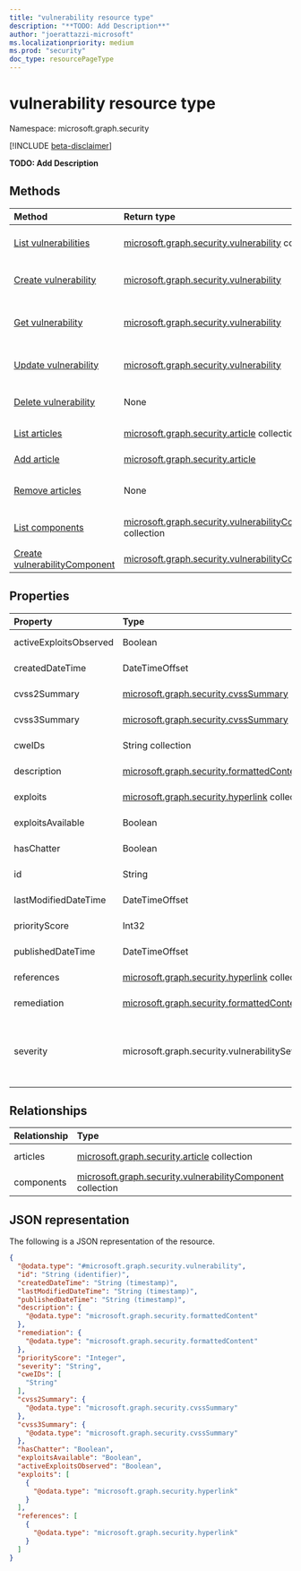 ```yaml
---
title: "vulnerability resource type"
description: "**TODO: Add Description**"
author: "joerattazzi-microsoft"
ms.localizationpriority: medium
ms.prod: "security"
doc_type: resourcePageType
---
```


# vulnerability resource type

Namespace: microsoft.graph.security

[!INCLUDE [beta-disclaimer](../../includes/beta-disclaimer.md)]

**TODO: Add Description**

## Methods
|Method|Return type|Description|
|:---|:---|:---|
|[List vulnerabilities](../api/security-threatintelligence-list-vulnerabilities.md)|[microsoft.graph.security.vulnerability](../resources/security-vulnerability.md) collection|Get a list of the [microsoft.graph.security.vulnerability](../resources/security-vulnerability.md) objects and their properties.|
|[Create vulnerability](../api/security-threatintelligence-post-vulnerabilities.md)|[microsoft.graph.security.vulnerability](../resources/security-vulnerability.md)|Create a new [microsoft.graph.security.vulnerability](../resources/security-vulnerability.md) object.|
|[Get vulnerability](../api/security-vulnerability-get.md)|[microsoft.graph.security.vulnerability](../resources/security-vulnerability.md)|Read the properties and relationships of a [microsoft.graph.security.vulnerability](../resources/security-vulnerability.md) object.|
|[Update vulnerability](../api/security-vulnerability-update.md)|[microsoft.graph.security.vulnerability](../resources/security-vulnerability.md)|Update the properties of a [microsoft.graph.security.vulnerability](../resources/security-vulnerability.md) object.|
|[Delete vulnerability](../api/security-threatintelligence-delete-vulnerabilities.md)|None|Delete a [microsoft.graph.security.vulnerability](../resources/security-vulnerability.md) object.|
|[List articles](../api/security-threatintelligence-list-articles.md)|[microsoft.graph.security.article](../resources/security-article.md) collection|Get the article resources from the articles navigation property.|
|[Add article](../api/security-vulnerability-post-articles.md)|[microsoft.graph.security.article](../resources/security-article.md)|Add articles by posting to the articles collection.|
|[Remove articles](../api/security-vulnerability-delete-articles.md)|None|Remove a [microsoft.graph.security.article](../resources/security-article.md) object.|
|[List components](../api/security-vulnerability-list-components.md)|[microsoft.graph.security.vulnerabilityComponent](../resources/security-vulnerabilitycomponent.md) collection|Get the vulnerabilityComponent resources from the components navigation property.|
|[Create vulnerabilityComponent](../api/security-vulnerability-post-components.md)|[microsoft.graph.security.vulnerabilityComponent](../resources/security-vulnerabilitycomponent.md)|Create a new vulnerabilityComponent object.|

## Properties
|Property|Type|Description|
|:---|:---|:---|
|activeExploitsObserved|Boolean|**TODO: Add Description**|
|createdDateTime|DateTimeOffset|**TODO: Add Description**|
|cvss2Summary|[microsoft.graph.security.cvssSummary](../resources/security-cvsssummary.md)|**TODO: Add Description**|
|cvss3Summary|[microsoft.graph.security.cvssSummary](../resources/security-cvsssummary.md)|**TODO: Add Description**|
|cweIDs|String collection|**TODO: Add Description**|
|description|[microsoft.graph.security.formattedContent](../resources/security-formattedcontent.md)|**TODO: Add Description**|
|exploits|[microsoft.graph.security.hyperlink](../resources/security-hyperlink.md) collection|**TODO: Add Description**|
|exploitsAvailable|Boolean|**TODO: Add Description**|
|hasChatter|Boolean|**TODO: Add Description**|
|id|String|**TODO: Add Description**|
|lastModifiedDateTime|DateTimeOffset|**TODO: Add Description**|
|priorityScore|Int32|**TODO: Add Description**|
|publishedDateTime|DateTimeOffset|**TODO: Add Description**|
|references|[microsoft.graph.security.hyperlink](../resources/security-hyperlink.md) collection|**TODO: Add Description**|
|remediation|[microsoft.graph.security.formattedContent](../resources/security-formattedcontent.md)|**TODO: Add Description**|
|severity|microsoft.graph.security.vulnerabilitySeverity|**TODO: Add Description**.The possible values are: `none`, `low`, `medium`, `high`, `critical`, `unknownFutureValue`.|

## Relationships
|Relationship|Type|Description|
|:---|:---|:---|
|articles|[microsoft.graph.security.article](../resources/security-article.md) collection|**TODO: Add Description**|
|components|[microsoft.graph.security.vulnerabilityComponent](../resources/security-vulnerabilitycomponent.md) collection|**TODO: Add Description**|

## JSON representation
The following is a JSON representation of the resource.
<!-- {
  "blockType": "resource",
  "keyProperty": "id",
  "@odata.type": "microsoft.graph.security.vulnerability",
  "openType": false
}
-->
``` json
{
  "@odata.type": "#microsoft.graph.security.vulnerability",
  "id": "String (identifier)",
  "createdDateTime": "String (timestamp)",
  "lastModifiedDateTime": "String (timestamp)",
  "publishedDateTime": "String (timestamp)",
  "description": {
    "@odata.type": "microsoft.graph.security.formattedContent"
  },
  "remediation": {
    "@odata.type": "microsoft.graph.security.formattedContent"
  },
  "priorityScore": "Integer",
  "severity": "String",
  "cweIDs": [
    "String"
  ],
  "cvss2Summary": {
    "@odata.type": "microsoft.graph.security.cvssSummary"
  },
  "cvss3Summary": {
    "@odata.type": "microsoft.graph.security.cvssSummary"
  },
  "hasChatter": "Boolean",
  "exploitsAvailable": "Boolean",
  "activeExploitsObserved": "Boolean",
  "exploits": [
    {
      "@odata.type": "microsoft.graph.security.hyperlink"
    }
  ],
  "references": [
    {
      "@odata.type": "microsoft.graph.security.hyperlink"
    }
  ]
}
```

